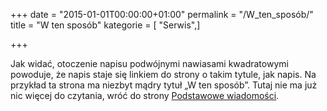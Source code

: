 +++
date = "2015-01-01T00:00:00+01:00"
permalink = "/W_ten_sposób/"
title = "W ten sposób"
kategorie = [ "Serwis",]

+++

Jak widać, otoczenie napisu podwójnymi nawiasami kwadratowymi powoduje, że napis staje się linkiem do strony o takim tytule, jak napis. Na przykład ta strona ma niezbyt mądry tytuł „W ten sposób”. Tutaj nie ma już nic więcej do czytania, wróć do strony [Podstawowe wiadomości](/atopedia/Podstawowe_wiadomości "wikilink").

